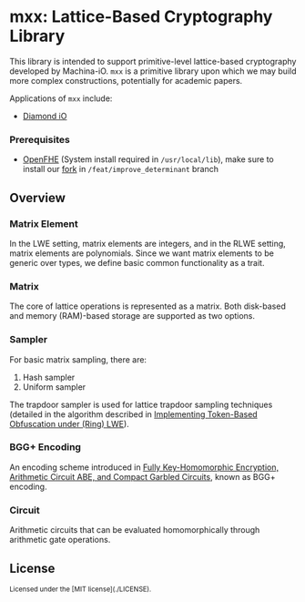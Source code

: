 # mxx: Lattice-Based Cryptography Library

This library is intended to support primitive-level lattice-based cryptography developed by Machina-iO. `mxx` is a primitive library upon which we may build more complex constructions, potentially for academic papers.

Applications of `mxx` include:
- [Diamond iO](https://github.com/MachinaIO/diamond-io)

### Prerequisites
- [OpenFHE](https://openfhe-development.readthedocs.io/en/latest/sphinx_rsts/intro/installation/installation.html) (System install required in `/usr/local/lib`), make sure to install our [fork](https://github.com/MachinaIO/openfhe-development/tree/feat/improve_determinant) in `/feat/improve_determinant` branch

## Overview

### Matrix Element

In the LWE setting, matrix elements are integers, and in the RLWE setting, matrix elements are polynomials. Since we want matrix elements to be generic over types, we define basic common functionality as a trait.

### Matrix

The core of lattice operations is represented as a matrix. Both disk-based and memory (RAM)-based storage are supported as two options.

### Sampler

For basic matrix sampling, there are:

1. Hash sampler  
2. Uniform sampler  

The trapdoor sampler is used for lattice trapdoor sampling techniques (detailed in the algorithm described in [Implementing Token-Based Obfuscation under (Ring) LWE](https://eprint.iacr.org/2018/1222.pdf)).

### BGG+ Encoding

An encoding scheme introduced in [Fully Key-Homomorphic Encryption, Arithmetic Circuit ABE, and Compact Garbled Circuits](https://eprint.iacr.org/2014/356.pdf), known as BGG+ encoding.

### Circuit

Arithmetic circuits that can be evaluated homomorphically through arithmetic gate operations.

## License

<sup>
Licensed under the [MIT license](./LICENSE).
</sup>
